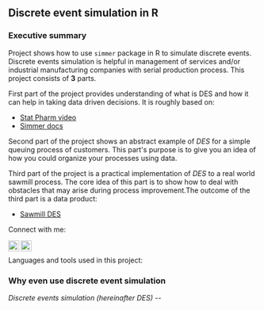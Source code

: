 ## Discrete event simulation in R

### Executive summary

Project shows how to use `simmer` package in R to simulate discrete events.
Discrete events simulation is helpful in management of services and/or
industrial manufacturing companies with serial production process. This
project consists of **3** parts.

First part of the project provides understanding of what is DES and how it
can help in taking data driven decisions. It is roughly based on:  

- [Stat Pharm video]  
- [Simmer docs]  

Second part of the project shows an abstract example of *DES* for a simple
queuing process of customers. This part's purpose is to give you an idea of
how you could organize your processes using data.

Third part of the project is a practical implementation of *DES* to a real
world sawmill process. The core idea of this part is to show how to deal
with obstacles that may arise during process improvement.The outcome of the
third part is a data product:

- [Sawmill DES]  

Connect with me:

[<img align="left" alt="GeorgyMakarov | LinkedIn" width="22px" src="https://cdn.jsdelivr.net/npm/simple-icons@v3/icons/linkedin.svg"/>][Linkedin]
[<img align="left" alt="GeorgyMakarov | Gmail" width="22px" src="https://cdn.jsdelivr.net/npm/simple-icons@v3/icons/gmail.svg"/>][Gmail]
<br />


Languages and tools used in this project:



### Why even use discrete event simulation

*Discrete events simulation (hereinafter DES)* -- 


<br />
<br />

[Stat Pharm video]: https://www.youtube.com/watch?v=Qe1NvHJcmZs&t=4s  
[Simmer docs]: https://r-simmer.org
[Sawmill DES]: https://rpubs.com/georgy_makarov/647960  
[Linkedin]: https://www.linkedin.com/in/georgy-makarov-11436b42/  
[Gmail]: https://www.linkedin.com/in/georgy-makarov-11436b42/  
